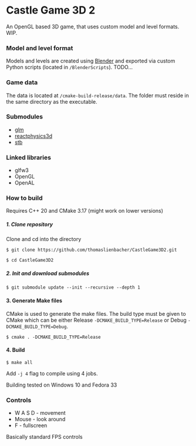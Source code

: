 # Castle Game 3D 2
An OpenGL based 3D game, that uses custom model and level formats.
WIP.

### Model and level format 
Models and levels are created using [Blender](https://www.blender.org/)
and exported via custom Python scripts (located in `/BlenderScripts`).
TODO...

### Game data
The data is located at `/cmake-build-release/data`.
The folder must reside in the same directory as the executable.

### Submodules
* [glm](https://github.com/g-truc/glm)
* [reactphysics3d](https://github.com/DanielChappuis/reactphysics3d)
* [stb](https://github.com/nothings/stb)

### Linked libraries
* glfw3
* OpenGL
* OpenAL

### How to build
Requires C++ 20 and CMake 3.17 (might work on lower versions)

##### 1. Clone repository
Clone and cd into the directory

`$ git clone https://github.com/thomaslienbacher/CastleGame3D2.git`

`$ cd CastleGame3D2`

##### 2. Init and download submodules
`$ git submodule update --init --recursive --depth 1`

#### 3. Generate Make files
CMake is used to generate the make files.
The build type must be given to CMake which can be either Release
`-DCMAKE_BUILD_TYPE=Release` or Debug `-DCMAKE_BUILD_TYPE=Debug`.

`$ cmake . -DCMAKE_BUILD_TYPE=Release`

#### 4. Build
`$ make all`

Add `-j 4` flag to compile using 4 jobs. 

Building tested on Windows 10 and Fedora 33

### Controls
* W A S D - movement
* Mouse - look around
* F - fullscreen

Basically standard FPS controls
